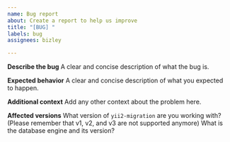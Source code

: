 ```yaml
---
name: Bug report
about: Create a report to help us improve
title: "[BUG] "
labels: bug
assignees: bizley

---
```


**Describe the bug**
A clear and concise description of what the bug is.

**Expected behavior**
A clear and concise description of what you expected to happen.

**Additional context**
Add any other context about the problem here.

**Affected versions**
What version of `yii2-migration` are you working with? (Please remember that v1, v2, and v3 are not supported anymore)
What is the database engine and its version?
